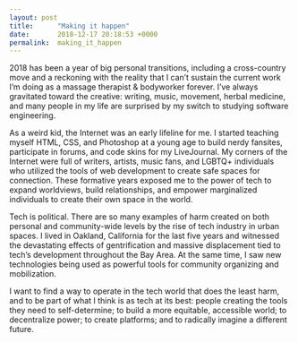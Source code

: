 ```yaml
---
layout: post
title:      "Making it happen"
date:       2018-12-17 20:18:53 +0000
permalink:  making_it_happen
---
```


2018 has been a year of big personal transitions, including a cross-country move and a reckoning with the reality that I can’t sustain the current work I’m doing as a massage therapist & bodyworker forever. I’ve always gravitated toward the creative: writing, music, movement, herbal medicine, and many people in my life are surprised by my switch to studying software engineering. 

As a weird kid, the Internet was an early lifeline for me. I started teaching myself HTML, CSS, and Photoshop at a young age to build nerdy fansites, participate in forums, and code skins for my LiveJournal. My corners of the Internet were full of writers, artists, music fans, and LGBTQ+ individuals who utilized the tools of web development to create safe spaces for connection. These formative years exposed me to the power of tech to expand worldviews, build relationships, and empower marginalized individuals to create their own space in the world. 

Tech is political. There are so many examples of harm created on both personal and community-wide levels by the rise of tech industry in urban spaces. I lived in Oakland, California for the last five years and witnessed the devastating effects of gentrification and massive displacement tied to tech’s development throughout the Bay Area. At the same time, I saw new technologies being used as powerful tools for community organizing and mobilization. 

I want to find a way to operate in the tech world that does the least harm, and to be part of what I think is as tech at its best: people creating the tools they need to self-determine; to build a more equitable, accessible world; to decentralize power; to create platforms; and to radically imagine a different future. 

